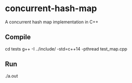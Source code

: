 # concurrent-hash-map
A concurrent hash map implementation in C++

## Compile
cd tests
g++ -I ../include/ -std=c++14 -pthread test_map.cpp

## Run
./a.out
